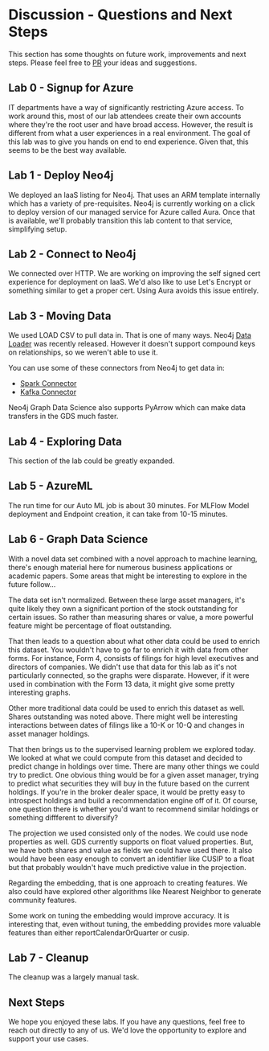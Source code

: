 # Discussion - Questions and Next Steps
This section has some thoughts on future work, improvements and next steps.  Please feel free to [PR](https://github.com/neo4j-partners/hands-on-lab-neo4j-and-azure-ml/pulls) your ideas and suggestions.

## Lab 0 - Signup for Azure
IT departments have a way of significantly restricting Azure access.  To work around this, most of our lab attendees create their own accounts where they're the root user and have broad access.  However, the result is different from what a user experiences in a real environment.  The goal of this lab was to give you hands on end to end experience.  Given that, this seems to be the best way available.

## Lab 1 - Deploy Neo4j
We deployed an IaaS listing for Neo4j.  That uses an ARM template internally which has a variety of pre-requisites.  Neo4j is currently working on a click to deploy version of our managed service for Azure called Aura.  Once that is available, we'll probably transition this lab content to that service, simplifying setup.

## Lab 2 - Connect to Neo4j
We connected over HTTP.  We are working on improving the self signed cert experience for deployment on IaaS.  We'd also like to use Let's Encrypt or something similar to get a proper cert.  Using Aura avoids this issue entirely.

## Lab 3 - Moving Data
We used LOAD CSV to pull data in.  That is one of many ways.  Neo4j [Data Loader](https://data-importer.neo4j.io/) was recently released.  However it doesn't support compound keys on relationships, so we weren't able to use it.
 
You can use some of these connectors from Neo4j to get data in:
- [Spark Connector](https://neo4j.com/docs/spark/current/)
- [Kafka Connector](https://neo4j.com/labs/kafka/4.0/kafka-connect/)

Neo4j Graph Data Science also supports PyArrow which can make data transfers in the GDS much faster.

## Lab 4 - Exploring Data
This section of the lab could be greatly expanded.

## Lab 5 - AzureML
The run time for our Auto ML job is about 30 minutes. For MLFlow Model deployment and Endpoint creation, it can take from 10-15 minutes.

## Lab 6 - Graph Data Science
With a novel data set combined with a novel approach to machine learning, there's enough material here for numerous business applications or academic papers.  Some areas that might be interesting to explore in the future follow...

The data set isn't normalized.  Between these large asset managers, it's quite likely they own a significant portion of the stock outstanding for certain issues.  So rather than measuring shares or value, a more powerful feature might be percentage of float outstanding.

That then leads to a question about what other data could be used to enrich this dataset.  You wouldn't have to go far to enrich it with data from other forms.  For instance, Form 4, consists of filings for high level executives and directors of companies.  We didn't use that data for this lab as it's not particularly connected, so the graphs were disparate.  However, if it were used in combination with the Form 13 data, it might give some pretty interesting graphs.

Other more traditional data could be used to enrich this dataset as well.  Shares outstanding was noted above.  There might well be interesting interactions between dates of filings like a 10-K or 10-Q and changes in asset manager holdings.

That then brings us to the supervised learning problem we explored today.  We looked at what we could compute from this dataset and decided to predict change in holdings over time.  There are many other things we could try to predict.  One obvious thing would be for a given asset manager, trying to predict what securities they will buy in the future based on the current holdings.  If you're in the broker dealer space, it would be pretty easy to introspect holdings and build a recommendation engine off of it.  Of course, one question there is whether you'd want to recommend similar holdings or something diffferent to diversify?

The projection we used consisted only of the nodes.  We could use node properties as well.  GDS currently supports on float valued properties.  But, we have both shares and value as fields we could have used there.  It also would have been easy enough to convert an identifier like CUSIP to a float but that probably wouldn't have much predictive value in the projection.

Regarding the embedding, that is one approach to creating features.  We also could have explored other algorithms like Nearest Neighbor to generate community features.

Some work on tuning the embedding would improve accuracy.  It is interesting that, even without tuning, the embedding provides more valuable features than either reportCalendarOrQuarter or cusip.

## Lab 7 - Cleanup
The cleanup was a largely manual task.  

## Next Steps
We hope you enjoyed these labs.  If you have any questions, feel free to reach out directly to any of us.  We'd love the opportunity to explore and support your use cases.